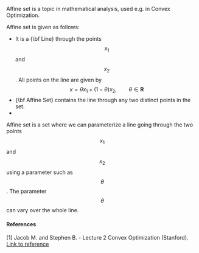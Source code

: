 

Affine set is a topic in mathematical analysis, used e.g. in Convex Optimization. 

Affine set is given as follows:
* It is a {\bf Line} through the points $$x_1$$ and $$x_2$$. All points on the line are given by
$$
x = \theta x_1 + (1-\theta) x_2, \qquad \theta \in \mathbf{R}
$$
* {\bf Affine Set} contains the line through any two distinct points in the set.
* 


Affine set is a set where we can parameterize a line going through the two points $$x_1$$ and $$x_2$$ using a parameter such as $$\theta$$. 
The parameter $$\theta$$ can vary over the whole line.


#### References

[1] Jacob M. and Stephen B. - Lecture 2 Convex Optimization (Stanford). [Link to reference](https://www.youtube.com/watch?v=P3W_wFZ2kUo&list=PL3940DD956CDF0622&index=2)
